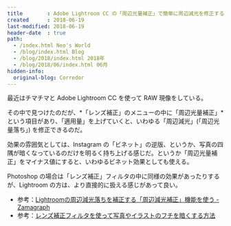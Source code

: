 ```yaml
---
title        : Adobe Lightroom CC の「周辺光量補正」で簡単に周辺減光を修正する
created      : 2018-06-19
last-modified: 2018-06-19
header-date  : true
path:
  - /index.html Neo's World
  - /blog/index.html Blog
  - /blog/2018/index.html 2018年
  - /blog/2018/06/index.html 06月
hidden-info:
  original-blog: Corredor
---
```


最近はチマチマと Adobe Lightroom CC を使って RAW 現像をしている。

その中で見つけたのだが、*「レンズ補正」のメニューの中に「周辺光量補正」*という項目があり、「適用量」を上げていくと、いわゆる「周辺減光」(「周辺光量落ち」) を修正できるのだ。

効果の雰囲気としては、Instagram の「ビネット」の逆版、というか、写真の四隅が暗くなっているのだけを明るく持ち上げる感じだ。というか「周辺光量補正」をマイナス値にすると、いわゆるビネット効果としても使える。

Photoshop の場合は「レンズ補正」フィルタの中に同様の効果があったりするが、Lightroom の方は、より直接的に扱える感じがあって良い。

- 参考：[Lightroomの周辺減光落ちを補正する「周辺減光補正」機能を使う - Zamagraph](http://zamagraph.hatenablog.com/entry/2017/03/14/200753)
- 参考：[レンズ補正フィルタを使って写真やイラストのフチを暗くする方法](http://retamame.com/lens_dark_four_corners)
